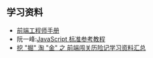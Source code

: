 

## 学习资料
* [前端工程师手册](https://leohxj.gitbooks.io/front-end-database/index.html)
* 阮一峰:[JavaScript 标准参考教程](https://wohugb.gitbooks.io/javascript/index.html)
* [挖 "掘" 淘 "金" 之 前端闯关历险记学习资料汇总](https://github.com/jawil/blog/issues/4)
